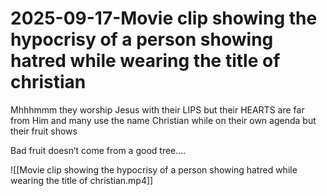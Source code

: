 # 2025-09-17-Movie clip showing the hypocrisy of a person showing hatred while wearing the title of christian
Mhhhmmm they worship Jesus with their LIPS but their HEARTS are far from Him and many use the name Christian while on their own agenda but their fruit shows

Bad fruit doesn’t come from a good tree….

![[Movie clip showing the hypocrisy of a person showing hatred while wearing the title of christian.mp4]]

